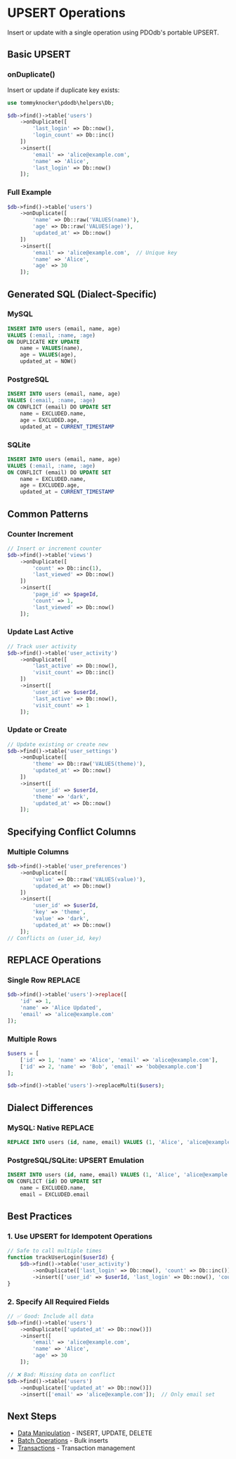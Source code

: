 # UPSERT Operations

Insert or update with a single operation using PDOdb's portable UPSERT.

## Basic UPSERT

### onDuplicate()

Insert or update if duplicate key exists:

```php
use tommyknocker\pdodb\helpers\Db;

$db->find()->table('users')
    ->onDuplicate([
        'last_login' => Db::now(),
        'login_count' => Db::inc()
    ])
    ->insert([
        'email' => 'alice@example.com',
        'name' => 'Alice',
        'last_login' => Db::now()
    ]);
```

### Full Example

```php
$db->find()->table('users')
    ->onDuplicate([
        'name' => Db::raw('VALUES(name)'),
        'age' => Db::raw('VALUES(age)'),
        'updated_at' => Db::now()
    ])
    ->insert([
        'email' => 'alice@example.com',  // Unique key
        'name' => 'Alice',
        'age' => 30
    ]);
```

## Generated SQL (Dialect-Specific)

### MySQL

```sql
INSERT INTO users (email, name, age) 
VALUES (:email, :name, :age)
ON DUPLICATE KEY UPDATE 
    name = VALUES(name), 
    age = VALUES(age), 
    updated_at = NOW()
```

### PostgreSQL

```sql
INSERT INTO users (email, name, age) 
VALUES (:email, :name, :age)
ON CONFLICT (email) DO UPDATE SET 
    name = EXCLUDED.name, 
    age = EXCLUDED.age, 
    updated_at = CURRENT_TIMESTAMP
```

### SQLite

```sql
INSERT INTO users (email, name, age) 
VALUES (:email, :name, :age)
ON CONFLICT (email) DO UPDATE SET 
    name = EXCLUDED.name, 
    age = EXCLUDED.age, 
    updated_at = CURRENT_TIMESTAMP
```

## Common Patterns

### Counter Increment

```php
// Insert or increment counter
$db->find()->table('views')
    ->onDuplicate([
        'count' => Db::inc(1),
        'last_viewed' => Db::now()
    ])
    ->insert([
        'page_id' => $pageId,
        'count' => 1,
        'last_viewed' => Db::now()
    ]);
```

### Update Last Active

```php
// Track user activity
$db->find()->table('user_activity')
    ->onDuplicate([
        'last_active' => Db::now(),
        'visit_count' => Db::inc()
    ])
    ->insert([
        'user_id' => $userId,
        'last_active' => Db::now(),
        'visit_count' => 1
    ]);
```

### Update or Create

```php
// Update existing or create new
$db->find()->table('user_settings')
    ->onDuplicate([
        'theme' => Db::raw('VALUES(theme)'),
        'updated_at' => Db::now()
    ])
    ->insert([
        'user_id' => $userId,
        'theme' => 'dark',
        'updated_at' => Db::now()
    ]);
```

## Specifying Conflict Columns

### Multiple Columns

```php
$db->find()->table('user_preferences')
    ->onDuplicate([
        'value' => Db::raw('VALUES(value)'),
        'updated_at' => Db::now()
    ])
    ->insert([
        'user_id' => $userId,
        'key' => 'theme',
        'value' => 'dark',
        'updated_at' => Db::now()
    ]);
// Conflicts on (user_id, key)
```

## REPLACE Operations

### Single Row REPLACE

```php
$db->find()->table('users')->replace([
    'id' => 1,
    'name' => 'Alice Updated',
    'email' => 'alice@example.com'
]);
```

### Multiple Rows

```php
$users = [
    ['id' => 1, 'name' => 'Alice', 'email' => 'alice@example.com'],
    ['id' => 2, 'name' => 'Bob', 'email' => 'bob@example.com']
];

$db->find()->table('users')->replaceMulti($users);
```

## Dialect Differences

### MySQL: Native REPLACE

```sql
REPLACE INTO users (id, name, email) VALUES (1, 'Alice', 'alice@example.com');
```

### PostgreSQL/SQLite: UPSERT Emulation

```sql
INSERT INTO users (id, name, email) VALUES (1, 'Alice', 'alice@example.com')
ON CONFLICT (id) DO UPDATE SET 
    name = EXCLUDED.name, 
    email = EXCLUDED.email
```

## Best Practices

### 1. Use UPSERT for Idempotent Operations

```php
// Safe to call multiple times
function trackUserLogin($userId) {
    $db->find()->table('user_activity')
        ->onDuplicate(['last_login' => Db::now(), 'count' => Db::inc()])
        ->insert(['user_id' => $userId, 'last_login' => Db::now(), 'count' => 1]);
}
```

### 2. Specify All Required Fields

```php
// ✅ Good: Include all data
$db->find()->table('users')
    ->onDuplicate(['updated_at' => Db::now()])
    ->insert([
        'email' => 'alice@example.com',
        'name' => 'Alice',
        'age' => 30
    ]);

// ❌ Bad: Missing data on conflict
$db->find()->table('users')
    ->onDuplicate(['updated_at' => Db::now()])
    ->insert(['email' => 'alice@example.com']);  // Only email set
```

## Next Steps

- [Data Manipulation](../03-query-builder/data-manipulation.md) - INSERT, UPDATE, DELETE
- [Batch Operations](bulk-operations.md) - Bulk inserts
- [Transactions](transactions.md) - Transaction management
